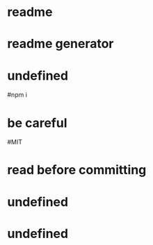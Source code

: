 
# readme
#  readme generator
# undefined
#npm i
# be careful
#MIT
# read before committing
# undefined
# undefined
